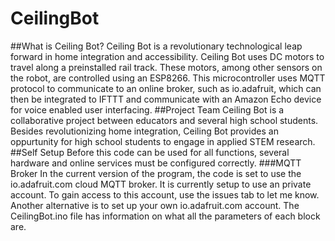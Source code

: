 # CeilingBot
##What is Ceiling Bot?
Ceiling Bot is a revolutionary technological leap forward in home integration and accessibility. Ceiling Bot uses DC motors to travel along a preinstalled rail track. These motors, among other sensors on the robot, are controlled using an ESP8266. This microcontroller uses MQTT protocol to communicate to an online broker, such as io.adafruit, which can then be integrated to IFTTT and communicate with an Amazon Echo device for voice enabled user interfacing.
##Project Team
Ceiling Bot is a collaborative project between educators and several high school students. Besides revolutionizing home integration, Ceiling Bot provides an oppurtunity for high school students to engage in applied STEM research. 
##Self Setup
Before this code can be used for all functions, several hardware and online services must be configured correctly.
###MQTT Broker
In the current version of the program, the code is set to use the io.adafruit.com cloud MQTT broker. It is currently setup to use an private account. To gain access to this account, use the issues tab to let me know. Another alternative is to set up your own io.adafruit.com account. The CeilingBot.ino file has information on what all the parameters of each block are.
